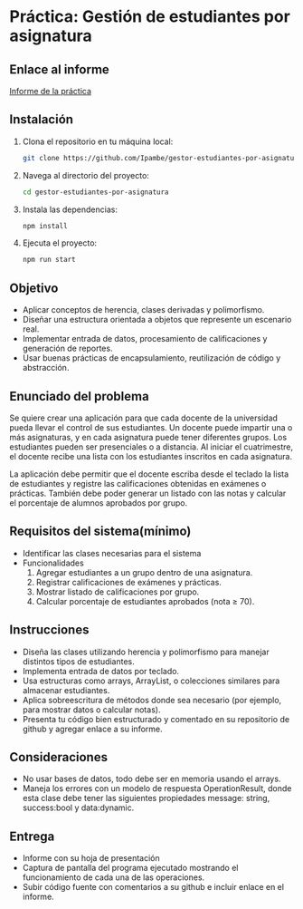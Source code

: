 # Práctica: Gestión de estudiantes por asignatura

## Enlace al informe

[Informe de la práctica](https://docs.google.com/document/d/12W0pDWh1KEGwbdjMbt-xD2l_YpwZwua_cTJ_xrtSEy8/edit?usp=sharing)

## Instalación

1. Clona el repositorio en tu máquina local:
   ```bash
   git clone https://github.com/Ipambe/gestor-estudiantes-por-asignatura.git
   ```
2. Navega al directorio del proyecto:
   ```bash
   cd gestor-estudiantes-por-asignatura
   ```
3. Instala las dependencias:
   ```bash
   npm install
   ```
4. Ejecuta el proyecto:
   ```bash
   npm run start
   ```

## Objetivo

- Aplicar conceptos de herencia, clases derivadas y polimorfismo.
- Diseñar una estructura orientada a objetos que represente un escenario real.
- Implementar entrada de datos, procesamiento de calificaciones y generación de reportes.
- Usar buenas prácticas de encapsulamiento, reutilización de código y abstracción.

## Enunciado del problema

Se quiere crear una aplicación para que cada docente de la universidad pueda llevar el control de sus estudiantes. Un docente puede impartir una o más asignaturas, y en cada asignatura puede tener diferentes grupos. Los estudiantes pueden ser presenciales o a distancia. Al iniciar el cuatrimestre, el docente recibe una lista con los estudiantes inscritos en cada asignatura.

La aplicación debe permitir que el docente escriba desde el teclado la lista de estudiantes y registre las calificaciones obtenidas en exámenes o prácticas. También debe poder generar un listado con las notas y calcular el porcentaje de alumnos aprobados por grupo.

## Requisitos del sistema(mínimo)

- Identificar las clases necesarias para el sistema
- Funcionalidades
  1. Agregar estudiantes a un grupo dentro de una asignatura.
  2. Registrar calificaciones de exámenes y prácticas.
  3. Mostrar listado de calificaciones por grupo.
  4. Calcular porcentaje de estudiantes aprobados (nota ≥ 70).

## Instrucciones

- Diseña las clases utilizando herencia y polimorfismo para manejar distintos tipos de estudiantes.
- Implementa entrada de datos por teclado.
- Usa estructuras como arrays, ArrayList, o colecciones similares para almacenar estudiantes.
- Aplica sobreescritura de métodos donde sea necesario (por ejemplo, para mostrar datos o calcular notas).
- Presenta tu código bien estructurado y comentado en su repositorio de github y agregar enlace a su informe.

## Consideraciones

- No usar bases de datos, todo debe ser en memoria usando el arrays.
- Maneja los errores con un modelo de respuesta OperationResult, donde esta clase debe tener las siguientes propiedades message: string, success:bool y data:dynamic.

## Entrega

- Informe con su hoja de presentación
- Captura de pantalla del programa ejecutado mostrando el funcionamiento de cada una de las operaciones.
- Subir código fuente con comentarios a su github e incluir enlace en el informe.
